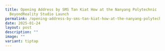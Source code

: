 ```yaml
---
title: Opening Address by SMS Tan Kiat How at the Nanyang Polytechnic
  BeyondReality Studio Launch
permalink: /opening-address-by-sms-tan-kiat-how-at-the-nanyang-polytechnic-beyondreality-studio-launch/
date: 2025-01-24
layout: post
description: ""
image: ""
variant: tiptap
---
```


